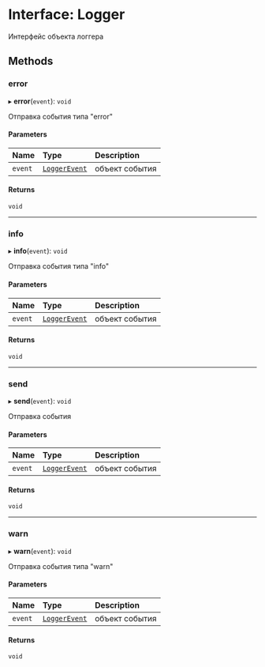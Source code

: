 # Interface: Logger

Интерфейс объекта логгера

## Methods

### error

▸ **error**(`event`): `void`

Отправка события типа "error"

#### Parameters

| Name | Type | Description |
| :------ | :------ | :------ |
| `event` | [`LoggerEvent`](LoggerEvent.md) | объект события |

#### Returns

`void`

___

### info

▸ **info**(`event`): `void`

Отправка события типа "info"

#### Parameters

| Name | Type | Description |
| :------ | :------ | :------ |
| `event` | [`LoggerEvent`](LoggerEvent.md) | объект события |

#### Returns

`void`

___

### send

▸ **send**(`event`): `void`

Отправка события

#### Parameters

| Name | Type | Description |
| :------ | :------ | :------ |
| `event` | [`LoggerEvent`](LoggerEvent.md) | объект события |

#### Returns

`void`

___

### warn

▸ **warn**(`event`): `void`

Отправка события типа "warn"

#### Parameters

| Name | Type | Description |
| :------ | :------ | :------ |
| `event` | [`LoggerEvent`](LoggerEvent.md) | объект события |

#### Returns

`void`
